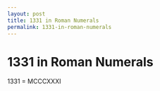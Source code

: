 ```yaml
---
layout: post
title: 1331 in Roman Numerals
permalink: 1331-in-roman-numerals
---
```


# 1331 in Roman Numerals

1331 = MCCCXXXI
